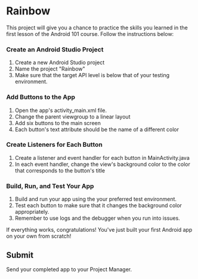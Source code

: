 # Rainbow

This project will give you a chance to practice the skills you learned in the first lesson of the Android 101 course. Follow the instructions below:

### Create an Android Studio Project

1. Create a new Android Studio project
2. Name the project "Rainbow"
3. Make sure that the target API level is below that of your testing environment.

### Add Buttons to the App

1. Open the app's activity_main.xml file.
2. Change the parent viewgroup to a linear layout
3. Add six buttons to the main screen
4. Each button's text attribute should be the name of a different color

### Create Listeners for Each Button

1. Create a listener and event handler for each button in MainActivity.java
2. In each event handler, change the view's background color to the color that corresponds to the button's title

### Build, Run, and Test Your App

1. Build and run your app using the your preferred test environment.
2. Test each button to make sure that it changes the background color appropriately.
3. Remember to use logs and the debugger when you run into issues.

If everything works, congratulations! You've just built your first Android app on your own from scratch!

## Submit

Send your completed app to your Project Manager.
